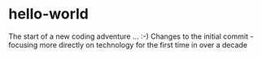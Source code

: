 # hello-world
The start of a new coding adventure ... :-)
Changes to the initial commit - focusing more directly on technology for the first time in over a decade
